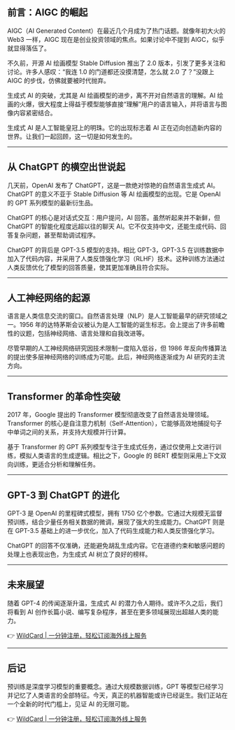 ## 前言：AIGC 的崛起

AIGC（AI Generated Content）在最近几个月成为了热门话题。就像年初大火的 Web3 一样，AIGC 现在是创业投资领域的焦点。如果讨论中不提到 AIGC，似乎就显得落伍了。

不久前，开源 AI 绘画模型 Stable Diffusion 推出了 2.0 版本，引发了更多关注和讨论。许多人感叹：“我连 1.0 的门道都还没摸清楚，怎么就 2.0 了？”没跟上 AIGC 的步伐，仿佛就要被时代抛弃。

生成式 AI 的突破，尤其是 AI 绘画模型的进步，离不开对自然语言的理解。AI 绘画的火爆，很大程度上得益于模型能够直接“理解”用户的语言输入，并将语言与图像内容紧密结合。

生成式 AI 是人工智能皇冠上的明珠。它的出现标志着 AI 正在迈向创造新内容的世界。让我们一起回顾，这一切是如何发生的。

---

## 从 ChatGPT 的横空出世说起

几天前，OpenAI 发布了 ChatGPT，这是一款绝对惊艳的自然语言生成式 AI。ChatGPT 的意义不亚于 Stable Diffusion 等 AI 绘画模型的出现。它是 OpenAI 的 GPT 系列模型的最新衍生品。

ChatGPT 的核心是对话式交互：用户提问，AI 回答。虽然听起来并不新鲜，但 ChatGPT 的智能化程度远超以往的聊天 AI。它不仅支持中文，还能生成代码、回答复杂问题，甚至帮助调试程序。

ChatGPT 的背后是 GPT-3.5 模型的支持。相比 GPT-3，GPT-3.5 在训练数据中加入了代码内容，并采用了人类反馈强化学习（RLHF）技术。这种训练方法通过人类反馈优化了模型的回答质量，使其更加准确且符合实际。

---

## 人工神经网络的起源

语言是人类信息交流的窗口。自然语言处理（NLP）是人工智能最早的研究领域之一。1956 年的达特茅斯会议被认为是人工智能的诞生标志。会上提出了许多前瞻性的议题，包括神经网络、语言处理和自我改进等。

尽管早期的人工神经网络研究因技术限制一度陷入低谷，但 1986 年反向传播算法的提出使多层神经网络的训练成为可能。此后，神经网络逐渐成为 AI 研究的主流方向。

---

## Transformer 的革命性突破

2017 年，Google 提出的 Transformer 模型彻底改变了自然语言处理领域。Transformer 的核心是自注意力机制（Self-Attention），它能够高效地捕捉句子中单词之间的关系，并支持大规模并行计算。

基于 Transformer 的 GPT 系列模型专注于生成式任务，通过仅使用上文进行训练，模拟人类语言的生成逻辑。相比之下，Google 的 BERT 模型则采用上下文双向训练，更适合分析和理解任务。

---

## GPT-3 到 ChatGPT 的进化

GPT-3 是 OpenAI 的里程碑式模型，拥有 1750 亿个参数。它通过大规模无监督预训练，结合少量任务相关数据的微调，展现了强大的生成能力。ChatGPT 则是在 GPT-3.5 基础上的进一步优化，加入了代码生成能力和人类反馈强化学习。

ChatGPT 的回答不仅准确，还能避免胡乱生成内容。它在道德约束和敏感问题的处理上也表现出色，为生成式 AI 树立了良好的榜样。

---

## 未来展望

随着 GPT-4 的传闻逐渐升温，生成式 AI 的潜力令人期待。或许不久之后，我们将看到 AI 创作长篇小说、编写复杂程序，甚至在更多领域展现出超越人类的能力。

👉 [WildCard | 一分钟注册，轻松订阅海外线上服务](https://bit.ly/bewildcard)

---

## 后记

预训练是深度学习模型的重要概念。通过大规模数据训练，GPT 等模型已经学习并记忆了人类语言的全部特征。今天，真正的机器智能或许已经诞生。我们正站在一个全新的时代门槛上，见证 AI 的无限可能。

👉 [WildCard | 一分钟注册，轻松订阅海外线上服务](https://bit.ly/bewildcard)